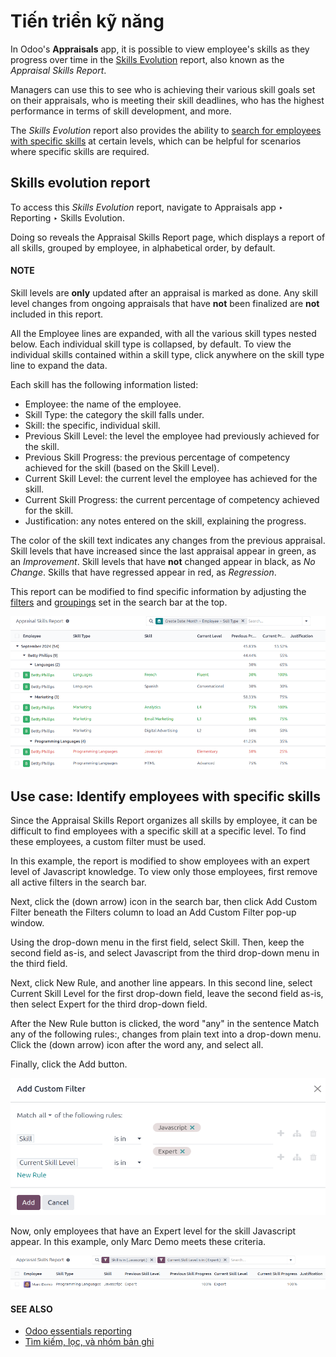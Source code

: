 # Tiến triển kỹ năng

In Odoo's **Appraisals** app, it is possible to view employee's skills as they progress over time in
the [Skills Evolution](#appraisals-identify-skills-evolution) report, also known as the
*Appraisal Skills Report*.

Managers can use this to see who is achieving their various skill goals set on their appraisals, who
is meeting their skill deadlines, who has the highest performance in terms of skill development, and
more.

The *Skills Evolution* report also provides the ability to [search for employees with specific
skills](#appraisals-identify-skills) at certain levels, which can be helpful for scenarios where
specific skills are required.

<a id="appraisals-identify-skills-evolution"></a>

## Skills evolution report

To access this *Skills Evolution* report, navigate to Appraisals app ‣ Reporting
‣ Skills Evolution.

Doing so reveals the Appraisal Skills Report page, which displays a report of all
skills, grouped by employee, in alphabetical order, by default.

#### NOTE
Skill levels are **only** updated after an appraisal is marked as done. Any skill level changes
from ongoing appraisals that have **not** been finalized are **not** included in this report.

All the Employee lines are expanded, with all the various skill types nested below. Each
individual skill type is collapsed, by default. To view the individual skills contained within a
skill type, click anywhere on the skill type line to expand the data.

Each skill has the following information listed:

- Employee: the name of the employee.
- Skill Type: the category the skill falls under.
- Skill: the specific, individual skill.
- Previous Skill Level: the level the employee had previously achieved for the skill.
- Previous Skill Progress: the previous percentage of competency achieved for the skill
  (based on the Skill Level).
- Current Skill Level: the current level the employee has achieved for the skill.
- Current Skill Progress: the current percentage of competency achieved for the skill.
- Justification: any notes entered on the skill, explaining the progress.

The color of the skill text indicates any changes from the previous appraisal. Skill levels that
have increased since the last appraisal appear in green, as an *Improvement*. Skill levels that have
**not** changed appear in black, as *No Change*. Skills that have regressed appear in red, as
*Regression*.

This report can be modified to find specific information by adjusting the [filters](applications/essentials/search.md#search-filters) and [groupings](applications/essentials/search.md#search-group) set in the search bar at the top.

![A report showing all the skills grouped by employee.](../../../.gitbook/assets/skills-report.png)

<a id="appraisals-identify-skills"></a>

## Use case: Identify employees with specific skills

Since the Appraisal Skills Report organizes all skills by employee, it can be difficult
to find employees with a specific skill at a specific level. To find these employees, a custom
filter must be used.

In this example, the report is modified to show employees with an expert level of Javascript
knowledge. To view only those employees, first remove all active filters in the search bar.

Next, click the <i class="fa fa-caret-down"></i> (down arrow) icon in the search bar, then click
Add Custom Filter beneath the <i class="fa fa-filters"></i> Filters column to load an
Add Custom Filter pop-up window.

Using the drop-down menu in the first field, select Skill. Then, keep the second field
as-is, and select Javascript from the third drop-down menu in the third field.

Next, click New Rule, and another line appears. In this second line, select
Current Skill Level for the first drop-down field, leave the second field as-is, then
select Expert for the third drop-down field.

After the New Rule button is clicked, the word "any" in the sentence
Match any of the following rules:, changes from plain text into a drop-down menu. Click
the <i class="fa fa-caret-down"></i> (down arrow) icon after the word any, and select
all.

Finally, click the Add button.

![The Custom Filter pop-up with the parameters set.](../../../.gitbook/assets/javascript.png)

Now, only employees that have an Expert level for the skill Javascript
appear. In this example, only Marc Demo meets these criteria.

![The employees with expert Javascript skills.](../../../.gitbook/assets/results.png)

#### SEE ALSO
- [Odoo essentials reporting](applications/essentials/reporting.md)
- [Tìm kiếm, lọc, và nhóm bản ghi](applications/essentials/search.md)
